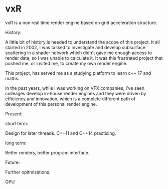 # vxR
vxR is a non real time render engine based on grid acceleration structure.

History:

 A little bit of history is needed to understand the scope of this project. It all started in 2002, I was tasked to investigate and develop subsurface scattering in a shader network which didn't gave me enough access to render data, so I was unable to calculate it. It was this frustrated project that pushed me, or invited me, to create my own render engine.

 This project, has served me as a studying platform to learn c++ 17 and maths.
 
 In the past years, while I was working on VFX companies, I've seen colleages develop in-house render engines and they were driven by efficiency and innovation, which is a complete different path of development of this personal render engine.
 
Present:

 short term:
 
  Design for later threads.
  C++11 and C++14 practicing.

 long term:
 
  Better renders, better program interface.
 
Future:
 
 Further opitmizations.
 
 GPU
 
 
